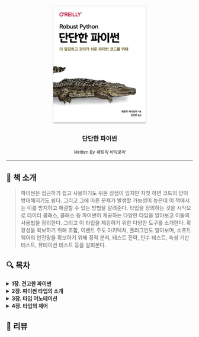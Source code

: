 <div align="center">
    <a href="https://product.kyobobook.co.kr/detail/S000061584859">
        <img src="./bookcover.png" alt="단단한 파이썬 표지" width="256"/>
    </a>
    <h3>단단한 파이썬</h3>
    <small><i>Written By 패트릭 비아포어</i></small>
</div>

---

## 📖 책 소개

> 파이썬은 접근하기 쉽고 사용하기도 쉬운 장점이 있지만 자칫 하면 코드의 양이 방대해지기도 쉽다. 그리고 그에 따른 문제가 발생할 가능성이 높은데 이 책에서는 이를 방지하고 해결할 수 있는 방법을 알려준다. 타입을 정의하는 것을 시작으로 데이터 클래스, 클래스 등 파이썬이 제공하는 다양한 타입을 알아보고 이들의 사용법을 정리한다. 그리고 이 타입을 체킹하기 위한 다양한 도구를 소개한다.
확장성을 확보하기 위해 조합, 이벤트 주도 아키텍처, 플러그인도 알아보며, 소프트웨어의 안전망을 확보하기 위해 정적 분석, 테스트 전략, 인수 테스트, 속성 기반 테스트, 뮤테이션 테스트 등을 살펴본다.

## 🔍 목차

<details>
    <summary><strong>1장. 견고한 파이썬</strong></summary>

    __견고성
    ____견고성이 중요한 이유
    __여러분의 의도는 무엇인가?
    ____비동기 소통
    __파이썬 코드에서 의도의 예시
    ____컬렉션
    ____반복 구문
    ____최소 놀람의 원칙
    __마치며

</details>

<details>
    <summary><strong>2장. 파이썬 타입의 소개</strong></summary>

    __타입이란?
    ____기계적인 표현
    ____의미적 표현
    __타입 시스템
    ____강한 스펙트럼과 약한 스펙트럼
    ____동적 타입과 정적 타입
    ____덕 타이핑
    __마치며

</details>

<details>
    <summary><strong>3장. 타입 어노테이션</strong></summary>

    __타입 어노테이션이란?
    __타입 어노테이션의 장점
    ____자동 완성
    ____타입 체커
    ____연습: 버그 찾기
    __타입 어노테이션은 사용할 때
    __마치며

</details>

<details>
    <summary><strong>4장. 타입의 제어</strong></summary>

    __Optional 타입
    __Union 타입
    ____곱 타입과 합 타입
    __Literal 타입
    __Annotated 타입
    __NewType
    __Final 타입
    __마치며

</details>


## 💬️ 리뷰

